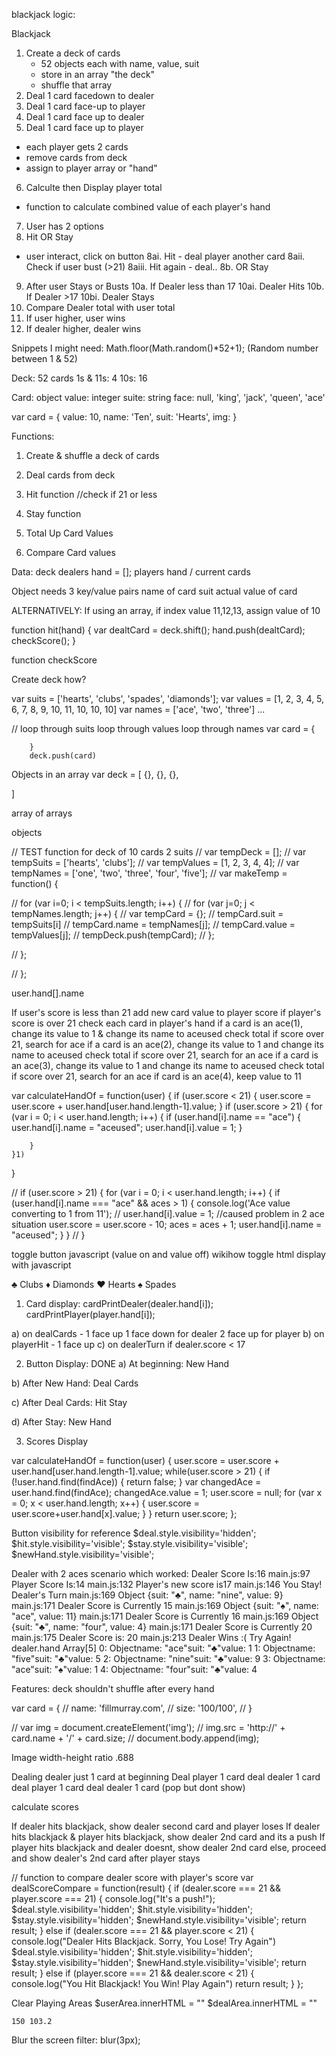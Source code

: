 blackjack logic:

Blackjack
1. Create a deck of cards
    - 52 objects each with name, value, suit
    - store in an array "the deck"
    - shuffle that array 
2. Deal 1 card facedown to dealer
3. Deal 1 card face-up to player
4. Deal 1 card face up to dealer
5. Deal 1 card face up to player
- each player gets 2 cards
- remove cards from deck
- assign to player array or "hand"
6. Calculte then Display player total
- function to calculate combined value of each player's hand
7. User has 2 options
8. Hit OR Stay
- user interact, click on button
8ai. Hit - deal player another card
8aii. Check if user bust (>21)
8aiii. Hit again - deal..
8b. OR Stay
9. After user Stays or Busts
10a. If Dealer less than 17
10ai. Dealer Hits
10b. If Dealer >17
10bi. Dealer Stays
11. Compare Dealer total with user total
12. If user higher, user wins
13. If dealer higher, dealer wins


Snippets I might need:
Math.floor(Math.random()*52+1); (Random number between 1 & 52)


Deck:
52 cards
1s & 11s: 4
10s: 16

Card: object
value: integer
suite: string 
face: null, 'king', 'jack', 'queen', 'ace'

var card = {
    value: 10,
    name: 'Ten',
    suit: 'Hearts',
    img: 
}

Functions:
1. Create & shuffle a deck of cards
2. Deal cards from deck
3. Hit function //check if 21 or less
4. Stay function

5. Total Up Card Values 
6. Compare Card values

Data:
deck
dealers hand = [];
players hand / current cards

Object needs 3 key/value pairs
name of card
suit
actual value of card

ALTERNATIVELY:
If using an array,
if index value 11,12,13, assign value of 10


function hit(hand) {
    var dealtCard = deck.shift();
    hand.push(dealtCard);
    checkScore();
}

function checkScore

Create deck how?

var suits = ['hearts', 'clubs', 'spades', 'diamonds'];
var values = [1, 2, 3, 4, 5, 6, 7, 8, 9, 10, 11, 10, 10, 10]
var names = ['ace', 'two', 'three'] ...

// loop through suits
    loop through values
        loop through names
            var card = {

        }
        deck.push(card)

Objects in an array
var deck = [
    {},
    {},
    {},

]

array of arrays

objects

// TEST function for deck of 10 cards 2 suits
// var tempDeck = [];
// var tempSuits = ['hearts', 'clubs'];
// var tempValues = [1, 2, 3, 4, 4];
// var tempNames = ['one', 'two', 'three', 'four', 'five'];
//   var makeTemp = function() {

//     for (var i=0; i < tempSuits.length; i++) {
//       for (var j=0; j < tempNames.length; j++) {
//       var tempCard = {};
//       tempCard.suit = tempSuits[i]
//       tempCard.name = tempNames[j];
//       tempCard.value = tempValues[j];
//       tempDeck.push(tempCard);
//     };

//     };

//   };


user.hand[].name

If user's score is less than 21
add new card value to player score
if player's score is over 21
check each card in player's hand
if a card is an ace(1), change its value to 1 & change its name to aceused
check total 
if score over 21, search for ace
if a card is an ace(2), change its value to 1 and change its name to aceused
check total
if score over 21, search for an ace
if a card is an ace(3), change its value to 1 and change its name to aceused
check total
if score over 21, search for an ace
if card is an ace(4), keep value to 11

var calculateHandOf = function(user) {
    if (user.score < 21) {
        user.score = user.score + user.hand[user.hand.length-1].value;
    }
    if (user.score > 21) {
        for (var i = 0; i < user.hand.length; i++) {
            if (user.hand[i].name == "ace") {
                user.hand[i].name = "aceused";
                user.hand[i].value = 1;
            }
        
        }
    }1) 
}

// if (user.score > 21) {
    for (var i = 0; i < user.hand.length; i++) {
      if (user.hand[i].name === "ace" && aces > 1) {
        console.log('Ace value converting to 1 from 11');
        // user.hand[i].value = 1;  //caused problem in 2 ace situation
        user.score = user.score - 10;
        aces = aces + 1;
        user.hand[i].name = "aceused";
      }
    }
  // }


toggle button javascript (value on and value off)
wikihow toggle html display with javascript

♣ Clubs
♦ Diamonds
♥ Hearts
♠ Spades


1) Card display:
    cardPrintDealer(dealer.hand[i]);
    cardPrintPlayer(player.hand[i]);
 

a) on dealCards - 
    1 face up 1 face down for dealer
    2 face up for player
b) on playerHit - 
    1 face up
c) on dealerTurn
    if dealer.score < 17

2) Button Display: DONE
a) At beginning:
    New Hand

b) After New Hand:
    Deal Cards

c) After Deal Cards:
    Hit
    Stay

d) After Stay:
    New Hand
     
3) Scores Display



var calculateHandOf = function(user) {
  user.score = user.score + user.hand[user.hand.length-1].value;
  while(user.score > 21) {
    if (!user.hand.find(findAce)) {
      return false;
    }
    var changedAce = user.hand.find(findAce);
     changedAce.value = 1;
     user.score = null;
     for (var x = 0; x < user.hand.length; x++) {
      user.score = user.score+user.hand[x].value;
     }
  }
  return user.score;
};


Button visibility for reference
  $deal.style.visibility='hidden';
  $hit.style.visibility='visible';
  $stay.style.visibility='visible';
  $newHand.style.visibility='visible';

Dealer with 2 aces scenario which worked:
Dealer Score Is:16
main.js:97 Player Score Is:14
main.js:132 Player's new score is17
main.js:146 You Stay! Dealer's Turn
main.js:169 Object {suit: "♣", name: "nine", value: 9}
main.js:171 Dealer Score is Currently 15
main.js:169 Object {suit: "♠", name: "ace", value: 11}
main.js:171 Dealer Score is Currently 16
main.js:169 Object {suit: "♣", name: "four", value: 4}
main.js:171 Dealer Score is Currently 20
main.js:175 Dealer Score is: 20
main.js:213 Dealer Wins :( Try Again!
dealer.hand
Array[5]
0: Objectname: "ace"suit: "♣"value: 1
1: Objectname: "five"suit: "♣"value: 5
2: Objectname: "nine"suit: "♣"value: 9
3: Objectname: "ace"suit: "♠"value: 1
4: Objectname: "four"suit: "♣"value: 4

Features:
deck shouldn't shuffle after every hand 

var card = {
//   name: 'fillmurray.com',
//   size: '100/100',
// }

// var img = document.createElement('img');
// img.src = 'http://' + card.name + '/' + card.size;
// document.body.append(img);

Image width-height ratio
.688

Dealing dealer just 1 card at beginning
Deal player 1 card
deal dealer 1 card
deal player 1 card
deal dealer 1 card (pop but dont show)

calculate scores

If dealer hits blackjack, show dealer second card and player loses
If dealer hits blackjack & player hits blackjack, show dealer 2nd card
and its a push
If player hits blackjack and dealer doesnt, show dealer 2nd card
else, proceed and show dealer's 2nd card after player stays

// function to compare dealer score with player's score
var dealScoreCompare = function(result) {
  if (dealer.score === 21 && player.score === 21) {
    console.log("It's a push!");
    $deal.style.visibility='hidden';
    $hit.style.visibility='hidden';
    $stay.style.visibility='hidden';
    $newHand.style.visibility='visible';
    return result;
  } else if (dealer.score === 21 && player.score < 21) {
    console.log("Dealer Hits Blackjack. Sorry, You Lose! Try Again")
    $deal.style.visibility='hidden';
    $hit.style.visibility='hidden';
    $stay.style.visibility='hidden';
    $newHand.style.visibility='visible';
    return result;
  } else if (player.score === 21 && dealer.score < 21) {
    console.log("You Hit Blackjack! You Win! Play Again")
    return result;
  }
};

Clear Playing Areas
$userArea.innerHTML = ""
$dealArea.innerHTML = ""

    150 103.2

Blur the screen
filter: blur(3px);
